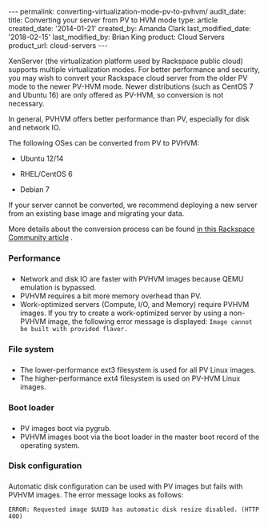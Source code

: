 --- permalink: converting-virtualization-mode-pv-to-pvhvm/
audit_date: title: Converting your server from PV to HVM mode type:
article created_date: '2014-01-21' created_by: Amanda Clark
last_modified_date: '2018-02-15' last_modified_by: Brian King product:
Cloud Servers product_url: cloud-servers ---

XenServer (the virtualization platform used by Rackspace public cloud)
supports multiple virtualization modes. For better performance and
security, you may wish to convert your Rackspace cloud server from
the older PV mode to the newer PV-HVM mode. Newer distributions (such as
CentOS 7 and Ubuntu 16) are only offered as PV-HVM, so conversion is not
necessary.

In general, PVHVM offers better performance than PV, especially for disk
and network IO.

The following OSes can be converted from PV to PVHVM:

- Ubuntu 12/14

- RHEL/CentOS 6

- Debian 7

If your server cannot be converted, we recommend deploying a new server from an existing
base image and migrating your data.

More details about the conversion process can be found [in this Rackspace Community article](https://community.rackspace.com/general/f/general-discussion-forum/8315/rackspace-public-cloud-converting-pv-instance-to-pvhvm) .

### Performance
### 
-   Network and disk IO are faster with PVHVM images because QEMU
emulation is bypassed. 
-   PVHVM requires a bit more memory overhead
than PV.  
-  Work-optimized servers (Compute, I/O, and Memory) require PVHVM images.
If you try to create a work-optimized server by using a non-PVHVM image,
the following error message is displayed: `Image cannot be built with
provided flavor.`

### File system
### 
-  The lower-performance ext3 filesystem is used for all PV Linux images. 
-  The higher-performance ext4 filesystem is used on PV-HVM Linux images.

### Boot loader
### 
-   PV images boot via pygrub. 
-   PVHVM images boot via the boot loader in the master boot record of the operating system.

### Disk configuration
### 
Automatic disk configuration can be used with PV images but fails with
PVHVM images. The error message looks as follows:

`ERROR: Requested image $UUID has automatic disk resize disabled. (HTTP
400)`
